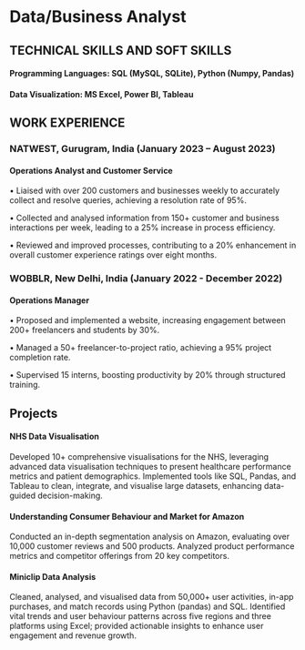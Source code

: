 # Data/Business Analyst 

## TECHNICAL SKILLS AND SOFT SKILLS

#### Programming Languages: SQL (MySQL, SQLite), Python (Numpy, Pandas)
#### Data Visualization: MS Excel, Power BI, Tableau

## WORK EXPERIENCE

### NATWEST, Gurugram, India (January 2023 – August 2023)
#### Operations Analyst and Customer Service

•	Liaised with over 200 customers and businesses weekly to accurately collect and resolve queries, achieving a resolution rate of 95%. 

•	Collected and analysed information from 150+ customer and business interactions per week, leading to a 25% increase in process efficiency.

•	Reviewed and improved processes, contributing to a 20% enhancement in overall customer experience ratings over eight months.

### WOBBLR, New Delhi, India (January 2022 - December 2022)
#### Operations Manager

•	Proposed and implemented a website, increasing engagement between 200+ freelancers and students by 30%.

•	Managed a 50+ freelancer-to-project ratio, achieving a 95% project completion rate.

•	Supervised 15 interns, boosting productivity by 20% through structured training.

## Projects

#### NHS Data Visualisation 
Developed 10+ comprehensive visualisations for the NHS, leveraging advanced data visualisation techniques to present healthcare performance metrics and patient demographics. 
Implemented tools like SQL, Pandas, and Tableau to clean, integrate, and visualise large datasets, enhancing data-guided decision-making.

#### Understanding Consumer Behaviour and Market for Amazon
Conducted an in-depth segmentation analysis on Amazon, evaluating over 10,000 customer reviews and 500 products.
Analyzed product performance metrics and competitor offerings from 20 key competitors.

#### Miniclip Data Analysis 
Cleaned, analysed, and visualised data from 50,000+ user activities, in-app purchases, and match records using Python (pandas) and SQL. 
Identified vital trends and user behaviour patterns across five regions and three platforms using Excel; provided actionable insights to enhance user engagement and revenue growth.
